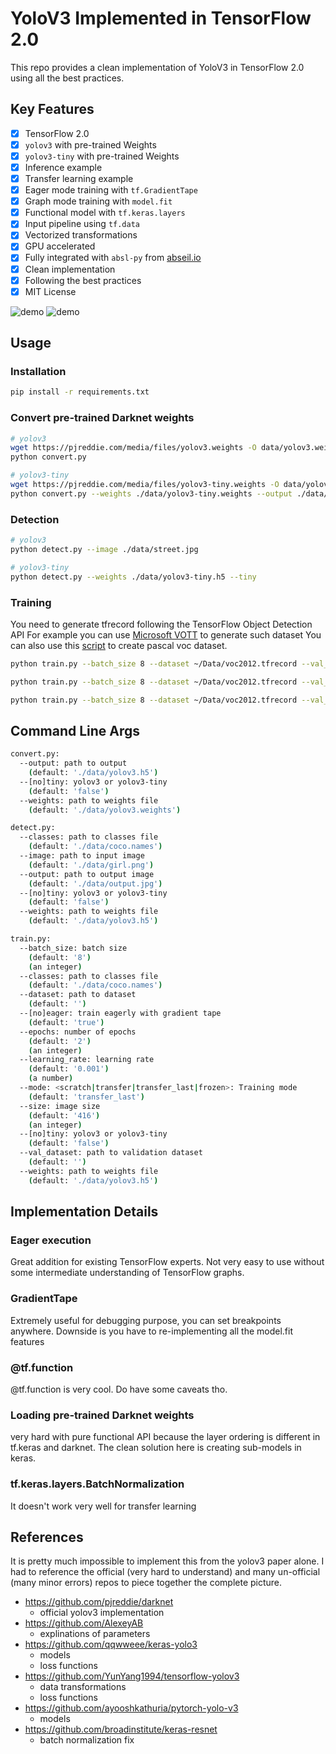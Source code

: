 # YoloV3 Implemented in TensorFlow 2.0

This repo provides a clean implementation of YoloV3 in TensorFlow 2.0 using all the best practices.

## Key Features

- [x] TensorFlow 2.0
- [x] `yolov3` with pre-trained Weights
- [x] `yolov3-tiny` with pre-trained Weights
- [x] Inference example
- [x] Transfer learning example
- [x] Eager mode training with `tf.GradientTape`
- [x] Graph mode training with `model.fit`
- [x] Functional model with `tf.keras.layers`
- [x] Input pipeline using `tf.data`
- [x] Vectorized transformations
- [x] GPU accelerated
- [x] Fully integrated with `absl-py` from [abseil.io](https://abseil.io)
- [x] Clean implementation
- [x] Following the best practices
- [x] MIT License

![demo](https://raw.githubusercontent.com/zzh8829/yolov3-tf2/master/data/meme_out.jpg)
![demo](https://raw.githubusercontent.com/zzh8829/yolov3-tf2/master/data/street_out.jpg)

## Usage

### Installation

```bash
pip install -r requirements.txt
```

### Convert pre-trained Darknet weights

```bash
# yolov3
wget https://pjreddie.com/media/files/yolov3.weights -O data/yolov3.weights
python convert.py

# yolov3-tiny
wget https://pjreddie.com/media/files/yolov3-tiny.weights -O data/yolov3-tiny.weights
python convert.py --weights ./data/yolov3-tiny.weights --output ./data/yolov3-tiny.h5 --tiny
```

### Detection

```bash
# yolov3
python detect.py --image ./data/street.jpg

# yolov3-tiny
python detect.py --weights ./data/yolov3-tiny.h5 --tiny
```

### Training

You need to generate tfrecord following the TensorFlow Object Detection API
For example you can use [Microsoft VOTT](https://github.com/Microsoft/VoTT) to generate such dataset
You can also use this [script](https://github.com/tensorflow/models/blob/master/research/object_detection/dataset_tools/create_pascal_tf_record.py) to create pascal voc dataset.


``` bash
python train.py --batch_size 8 --dataset ~/Data/voc2012.tfrecord --val_dataset ~/Data/voc2012_val.tfrecord --epochs 100 --noeager --mode transfer

python train.py --batch_size 8 --dataset ~/Data/voc2012.tfrecord --val_dataset ~/Data/voc2012_val.tfrecord --epochs 100 --noeager --mode transfer_last

python train.py --batch_size 8 --dataset ~/Data/voc2012.tfrecord --val_dataset ~/Data/voc2012_val.tfrecord --epochs 100 --noeager --mode scratch
```

## Command Line Args

```bash
convert.py:
  --output: path to output
    (default: './data/yolov3.h5')
  --[no]tiny: yolov3 or yolov3-tiny
    (default: 'false')
  --weights: path to weights file
    (default: './data/yolov3.weights')

detect.py:
  --classes: path to classes file
    (default: './data/coco.names')
  --image: path to input image
    (default: './data/girl.png')
  --output: path to output image
    (default: './data/output.jpg')
  --[no]tiny: yolov3 or yolov3-tiny
    (default: 'false')
  --weights: path to weights file
    (default: './data/yolov3.h5')

train.py:
  --batch_size: batch size
    (default: '8')
    (an integer)
  --classes: path to classes file
    (default: './data/coco.names')
  --dataset: path to dataset
    (default: '')
  --[no]eager: train eagerly with gradient tape
    (default: 'true')
  --epochs: number of epochs
    (default: '2')
    (an integer)
  --learning_rate: learning rate
    (default: '0.001')
    (a number)
  --mode: <scratch|transfer|transfer_last|frozen>: Training mode
    (default: 'transfer_last')
  --size: image size
    (default: '416')
    (an integer)
  --[no]tiny: yolov3 or yolov3-tiny
    (default: 'false')
  --val_dataset: path to validation dataset
    (default: '')
  --weights: path to weights file
    (default: './data/yolov3.h5')
```

## Implementation Details

### Eager execution

Great addition for existing TensorFlow experts.
Not very easy to use without some intermediate understanding of TensorFlow graphs.

### GradientTape

Extremely useful for debugging purpose, you can set breakpoints anywhere.
Downside is you have to re-implementing all the model.fit features

### @tf.function

@tf.function is very cool. Do have some caveats tho.

### Loading pre-trained Darknet weights

very hard with pure functional API because the layer ordering is different in
tf.keras and darknet. The clean solution here is creating sub-models in keras.

### tf.keras.layers.BatchNormalization

It doesn't work very well for transfer learning

## References

It is pretty much impossible to implement this from the yolov3 paper alone. I had to reference the official (very hard to understand) and many un-official (many minor errors) repos to piece together the complete picture.

- https://github.com/pjreddie/darknet
    - official yolov3 implementation
- https://github.com/AlexeyAB
    - explinations of parameters
- https://github.com/qqwweee/keras-yolo3
    - models
    - loss functions
- https://github.com/YunYang1994/tensorflow-yolov3
    - data transformations
    - loss functions
- https://github.com/ayooshkathuria/pytorch-yolo-v3
    - models
- https://github.com/broadinstitute/keras-resnet
    - batch normalization fix
